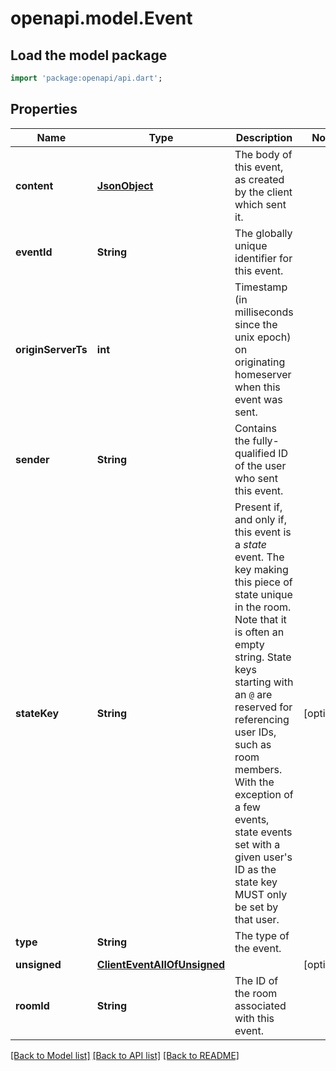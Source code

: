 # openapi.model.Event

## Load the model package
```dart
import 'package:openapi/api.dart';
```

## Properties
Name | Type | Description | Notes
------------ | ------------- | ------------- | -------------
**content** | [**JsonObject**](.md) | The body of this event, as created by the client which sent it. | 
**eventId** | **String** | The globally unique identifier for this event. | 
**originServerTs** | **int** | Timestamp (in milliseconds since the unix epoch) on originating homeserver when this event was sent. | 
**sender** | **String** | Contains the fully-qualified ID of the user who sent this event. | 
**stateKey** | **String** | Present if, and only if, this event is a *state* event. The key making this piece of state unique in the room. Note that it is often an empty string.  State keys starting with an `@` are reserved for referencing user IDs, such as room members. With the exception of a few events, state events set with a given user's ID as the state key MUST only be set by that user. | [optional] 
**type** | **String** | The type of the event. | 
**unsigned** | [**ClientEventAllOfUnsigned**](ClientEventAllOfUnsigned.md) |  | [optional] 
**roomId** | **String** | The ID of the room associated with this event. | 

[[Back to Model list]](../README.md#documentation-for-models) [[Back to API list]](../README.md#documentation-for-api-endpoints) [[Back to README]](../README.md)


